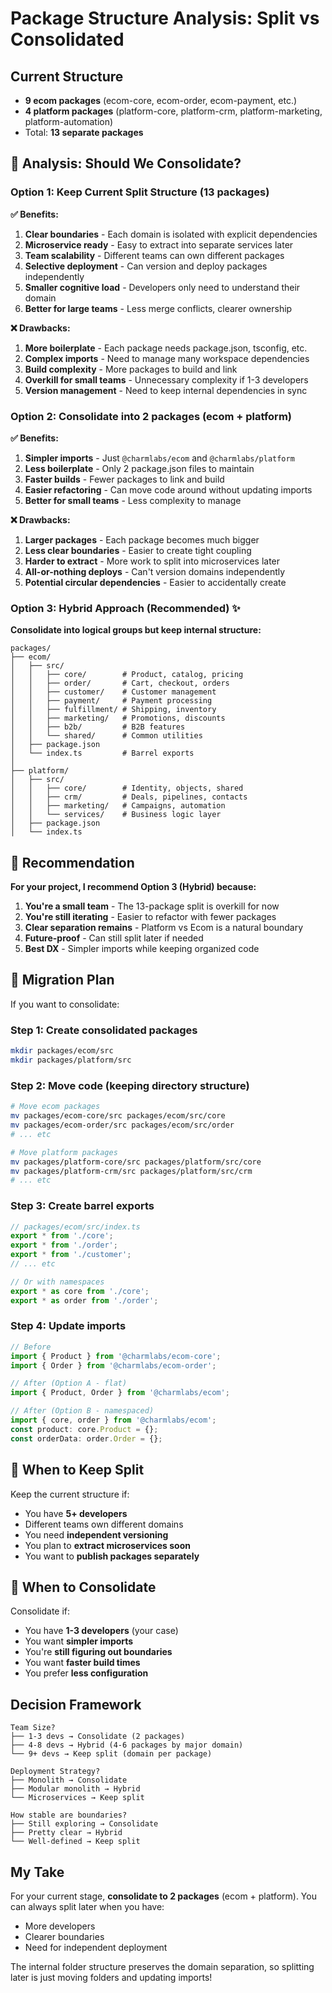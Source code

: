 # Package Structure Analysis: Split vs Consolidated

## Current Structure
- **9 ecom packages** (ecom-core, ecom-order, ecom-payment, etc.)
- **4 platform packages** (platform-core, platform-crm, platform-marketing, platform-automation)
- Total: **13 separate packages**

## 🤔 Analysis: Should We Consolidate?

### Option 1: Keep Current Split Structure (13 packages)

**✅ Benefits:**
1. **Clear boundaries** - Each domain is isolated with explicit dependencies
2. **Microservice ready** - Easy to extract into separate services later
3. **Team scalability** - Different teams can own different packages
4. **Selective deployment** - Can version and deploy packages independently
5. **Smaller cognitive load** - Developers only need to understand their domain
6. **Better for large teams** - Less merge conflicts, clearer ownership

**❌ Drawbacks:**
1. **More boilerplate** - Each package needs package.json, tsconfig, etc.
2. **Complex imports** - Need to manage many workspace dependencies
3. **Build complexity** - More packages to build and link
4. **Overkill for small teams** - Unnecessary complexity if 1-3 developers
5. **Version management** - Need to keep internal dependencies in sync

### Option 2: Consolidate into 2 packages (ecom + platform)

**✅ Benefits:**
1. **Simpler imports** - Just `@charmlabs/ecom` and `@charmlabs/platform`
2. **Less boilerplate** - Only 2 package.json files to maintain
3. **Faster builds** - Fewer packages to link and build
4. **Easier refactoring** - Can move code around without updating imports
5. **Better for small teams** - Less complexity to manage

**❌ Drawbacks:**
1. **Larger packages** - Each package becomes much bigger
2. **Less clear boundaries** - Easier to create tight coupling
3. **Harder to extract** - More work to split into microservices later
4. **All-or-nothing deploys** - Can't version domains independently
5. **Potential circular dependencies** - Easier to accidentally create

### Option 3: Hybrid Approach (Recommended) ✨

**Consolidate into logical groups but keep internal structure:**

```
packages/
├── ecom/
│   ├── src/
│   │   ├── core/        # Product, catalog, pricing
│   │   ├── order/       # Cart, checkout, orders
│   │   ├── customer/    # Customer management
│   │   ├── payment/     # Payment processing
│   │   ├── fulfillment/ # Shipping, inventory
│   │   ├── marketing/   # Promotions, discounts
│   │   ├── b2b/         # B2B features
│   │   └── shared/      # Common utilities
│   ├── package.json
│   └── index.ts         # Barrel exports
│
├── platform/
│   ├── src/
│   │   ├── core/        # Identity, objects, shared
│   │   ├── crm/         # Deals, pipelines, contacts
│   │   ├── marketing/   # Campaigns, automation
│   │   └── services/    # Business logic layer
│   ├── package.json
│   └── index.ts
```

## 🎯 Recommendation

**For your project, I recommend Option 3 (Hybrid) because:**

1. **You're a small team** - The 13-package split is overkill for now
2. **You're still iterating** - Easier to refactor with fewer packages
3. **Clear separation remains** - Platform vs Ecom is a natural boundary
4. **Future-proof** - Can still split later if needed
5. **Best DX** - Simpler imports while keeping organized code

## 📝 Migration Plan

If you want to consolidate:

### Step 1: Create consolidated packages
```bash
mkdir packages/ecom/src
mkdir packages/platform/src
```

### Step 2: Move code (keeping directory structure)
```bash
# Move ecom packages
mv packages/ecom-core/src packages/ecom/src/core
mv packages/ecom-order/src packages/ecom/src/order
# ... etc

# Move platform packages
mv packages/platform-core/src packages/platform/src/core
mv packages/platform-crm/src packages/platform/src/crm
# ... etc
```

### Step 3: Create barrel exports
```typescript
// packages/ecom/src/index.ts
export * from './core';
export * from './order';
export * from './customer';
// ... etc

// Or with namespaces
export * as core from './core';
export * as order from './order';
```

### Step 4: Update imports
```typescript
// Before
import { Product } from '@charmlabs/ecom-core';
import { Order } from '@charmlabs/ecom-order';

// After (Option A - flat)
import { Product, Order } from '@charmlabs/ecom';

// After (Option B - namespaced)
import { core, order } from '@charmlabs/ecom';
const product: core.Product = {};
const orderData: order.Order = {};
```

## 🤷 When to Keep Split

Keep the current structure if:
- You have **5+ developers**
- Different teams own different domains
- You need **independent versioning**
- You plan to **extract microservices soon**
- You want to **publish packages separately**

## 🎉 When to Consolidate

Consolidate if:
- You have **1-3 developers** (your case)
- You want **simpler imports**
- You're **still figuring out boundaries**
- You want **faster build times**
- You prefer **less configuration**

## Decision Framework

```
Team Size?
├── 1-3 devs → Consolidate (2 packages)
├── 4-8 devs → Hybrid (4-6 packages by major domain)
└── 9+ devs → Keep split (domain per package)

Deployment Strategy?
├── Monolith → Consolidate
├── Modular monolith → Hybrid
└── Microservices → Keep split

How stable are boundaries?
├── Still exploring → Consolidate
├── Pretty clear → Hybrid
└── Well-defined → Keep split
```

## My Take

For your current stage, **consolidate to 2 packages** (ecom + platform). You can always split later when you have:
- More developers
- Clearer boundaries
- Need for independent deployment

The internal folder structure preserves the domain separation, so splitting later is just moving folders and updating imports!